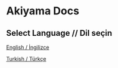 # Akiyama Docs

## Select Language // Dil seçin

[English / İngilizce](./INDEX.md)

[Turkish / Türkçe](./INDEX_tr.md)
